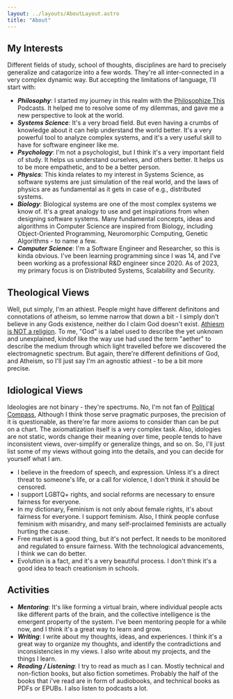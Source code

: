 ```yaml
---
layout: ../layouts/AboutLayout.astro
title: "About"
---
```


## My Interests

Different fields of study, school of thoughts, disciplines are hard to precisely generalize and catagorize into a few words. They're all inter-connected in a very complex dynamic way. But accepting the limitations of language, I'll start with:

- _**Philosophy**_: I started my journey in this realm with the [Philosophize This](https://www.philosophizethis.org/podcast) Podcasts. It helped me to resolve some of my dilemmas, and gave me a new perspective to look at the world.
- _**Systems Science**_: It's a very broad field. But even having a crumbs of knowledge about it can help understand the world better. It's a very powerful tool to analyze complex systems, and it's a very useful skill to have for software engineer like me.
- _**Psychology**_: I'm not a psychologist, but I think it's a very important field of study. It helps us understand ourselves, and others better. It helps us to be more empathetic, and to be a better person.
- _**Physics**_: This kinda relates to my interest in Systems Science, as software systems are just simulation of the real world, and the laws of physics are as fundamental as it gets in case of e.g., distributed systems.
- _**Biology**_: Biological systems are one of the most complex systems we know of. It's a great analogy to use and get inspirations from when designing software systems. Many fundamental concepts, ideas and algorithms in Computer Science are inspired from Biology, including Object-Oriented Programming, Neuromorphic Computing, Genetic Algorithms - to name a few.
- _**Computer Science**_: I'm a Software Engineer and Researcher, so this is kinda obvious. I've been learning programming since I was 14, and I've been working as a professional R&D engineer since 2020. As of 2023, my primary focus is on Distributed Systems, Scalability and Security.

## Theological Views

Well, put simply, I'm an athiest. People might have different definitons and connotations of atheism, so lemme narrow that down a bit - I simply don't believe in any Gods existence, neither do I claim God doesn't exist. [Athiesm is NOT a religion](https://www.youtube.com/watch?v=bIXGRoPr8a4). To me, "God" is a label used to describe the yet unknown and unexplained, kindof like the way use had used the term "aether" to describe the medium through which light travelled before we discovered the electromagnetic spectrum. But again, there're different definitions of God, and Atheism, so I'll just say I'm an agnostic athiest - to be a bit more precise.

## Idiological Views

Ideologies are not binary - they're spectrums. No, I'm not fan of [Political Compass](https://en.wikipedia.org/wiki/Political_spectrum), Although I think those serve pragmatic purposes, the precision of it is questionable, as there're far more axioms to consider than can be put on a chart. The axiomatization itself is a very complex task. Also, idologies are not static, words change their meaning over time, people tends to have inconsistent views, over-simplify or generalize things, and so on. So, I'll just list some of my views without going into the details, and you can decide for yourself what I am.

- I believe in the freedom of speech, and expression. Unless it's a direct threat to someone's life, or a call for violence, I don't think it should be censored.
- I support LGBTQ+ rights, and social reforms are necessary to ensure fairness for everyone.
- In my dictionary, Feminism is not only about female rights, it's about fairness for everyone. I support feminism. Also, I think people confuse feminism with misandry, and many self-proclaimed feminists are actually hurting the cause.
- Free market is a good thing, but it's not perfect. It needs to be monitored and regulated to ensure fairness. With the technological advancements, I think we can do better.
- Evolution is a fact, and it's a very beautiful process. I don't think it's a good idea to teach creationism in schools.

## Activities

- _**Mentoring**_: It's like forming a virtual brain, where individual people acts like different parts of the brain, and the collective intelligence is the emergent property of the system. I've been mentoring people for a while now, and I think it's a great way to learn and grow.
- _**Writing**_: I write about my thoughts, ideas, and experiences. I think it's a great way to organize my thoughts, and identify the contradictions and inconsistencies in my views. I also write about my projects, and the things I learn.
- _**Reading / Listening**_: I try to read as much as I can. Mostly technical and non-fiction books, but also fiction sometimes. Probably the half of the books that i've read are in form of audiobooks, and technical books as PDFs or EPUBs. I also listen to podcasts a lot.
